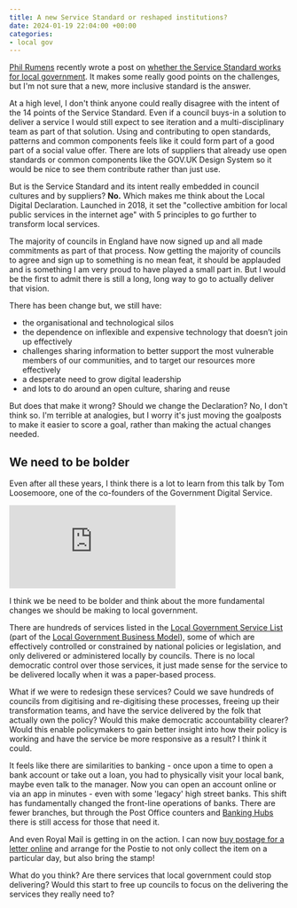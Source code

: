 ```yaml
---
title: A new Service Standard or reshaped institutions?
date: 2024-01-19 22:04:00 +00:00
categories:
- local gov
---
```


[Phil Rumens](https://www.linkedin.com/in/phil-rumens/) recently wrote a post on [whether the Service Standard works for local government](https://www.linkedin.com/posts/phil-rumens_a-few-years-ago-along-with-many-others-i-activity-7150824494666850304-BAwn). It makes some really good points on the challenges, but I'm not sure that a new, more inclusive standard is the answer.

At a high level, I don't think anyone could really disagree with the intent of the 14 points of the Service Standard. Even if a council buys-in a solution to deliver a service I would still expect to see iteration and a multi-disciplinary team as part of that solution. Using and contributing to open standards, patterns and common components feels like it could form part of a good part of a social value offer. There are lots of suppliers that already use open standards or common components like the GOV.UK Design System so it would be nice to see them contribute rather than just use.

But is the Service Standard and its intent really embedded in council cultures and by suppliers? **No.** Which makes me think about the Local Digital Declaration. Launched in 2018, it set the "collective ambition for local public services in the internet age" with 5 principles to go further to transform local services.

The majority of councils in England have now signed up and all made commitments as part of that process. Now getting the majority of councils to agree and sign up to something is no mean feat, it should be applauded and is something I am very proud to have played a small part in. But I would be the first to admit there is still a long, long way to go to actually deliver that vision.

There has been change but, we still have:

- the organisational and technological silos
- the dependence on inflexible and expensive technology that doesn’t join up effectively
- challenges sharing information to better support the most vulnerable members of our communities, and to target our resources more effectively
- a desperate need to grow digital leadership
- and lots to do around an open culture, sharing and reuse

But does that make it wrong? Should we change the Declaration? No, I don't think so. I'm terrible at analogies, but I worry it's just moving the goalposts to make it easier to score a goal, rather than making the actual changes needed.

## We need to be bolder

Even after all these years, I think there is a lot to learn from this talk by Tom Loosemoore, one of the co-founders of the Government Digital Service.

<div class="ratio ratio-16x9 mb-4">
    <iframe src="https://www.youtube-nocookie.com/embed/VjE_zj-7A7A" title="YouTube video player" frameborder="0" allow="accelerometer; autoplay; clipboard-write; encrypted-media; gyroscope; picture-in-picture; web-share" allowfullscreen></iframe>
</div>

I think we be need to be bolder and think about the more fundamental changes we should be making to local government.

There are hundreds of services listed in the [Local Government Service List](https://standards.esd.org.uk/?uri=list%2Fservices) (part of the [Local Government Business Model](https://standards.esd.org.uk/?tab=lgbm)), some of which are effectively controlled or constrained by national policies or legislation, and only delivered or administered locally by councils. There is no local democratic control over those services, it just made sense for the service to be delivered locally when it was a paper-based process.

What if we were to redesign these services? Could we save hundreds of councils from digitising and re-digitising these processes, freeing up their transformation teams, and have the service delivered by the folk that actually own the policy? Would this make democratic accountability clearer? Would this enable policymakers to gain better insight into how their policy is working and have the service be more responsive as a result? I think it could.

It feels like there are similarities to banking - once upon a time to open a bank account or take out a loan, you had to physically visit your local bank, maybe even talk to the manager. Now you can open an account online or via an app in minutes - even with some 'legacy' high street banks. This shift has fundamentally changed the front-line operations of banks. There are fewer branches, but through the Post Office counters and [Banking Hubs](https://www.postoffice.co.uk/bankinghubs) there is still access for those that need it.

And even Royal Mail is getting in on the action. I can now [buy postage for a letter online](https://send.royalmail.com/) and arrange for the Postie to not only collect the item on a particular day, but also bring the stamp!

What do you think? Are there services that local government could stop delivering? Would this start to free up councils to focus on the delivering the services they really need to?

